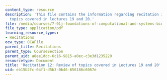 ```yaml
---
content_type: resource
description: 'This file contains the information regarding recitation 12: review of
  topics covered in lectures 19 and 20.'
file: /media/courses/7-91j-foundations-of-computational-and-systems-biology-spring-2014/eb15b2fc04f1d5b30b46656186c6067e_MIT7_91JS14_Rec_4-30-14.pdf
file_type: application/pdf
learning_resource_types:
- Recitations
ocw_type: OCWFile
parent_title: Recitations
parent_type: CourseSection
parent_uid: a8ee1ddc-6c16-9815-a0ec-c3e3d1235220
resourcetype: Document
title: 'Recitation 12: Review of topics covered in Lectures 19 and 20'
uid: eb15b2fc-04f1-d5b3-0b46-656186c6067e
---
```

